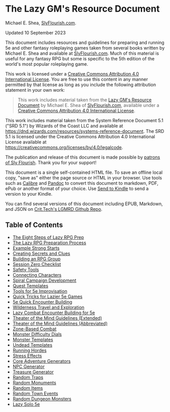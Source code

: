 # The Lazy GM's Resource Document

Michael E. Shea, [SlyFlourish.com](https://slyflourish.com).

Updated 10 September 2023

This document includes resources and guidelines for preparing and running 5e and other fantasy roleplaying games taken from several books written by Michael E. Shea and available at [SlyFlourish.com](https://slyflourish.com). Much of this material is useful for any fantasy RPG but some is specific to the 5th edition of the world's most popular roleplaying game.

This work is licensed under a [Creative Commons Attribution 4.0 International License](http://creativecommons.org/licenses/by/4.0/). You are free to use this content in any manner permitted by that license as long as you include the following attribution statement in your own work:

> This work includes material taken from the [Lazy GM's Resource Document](https://slyflourish.com/lazy_gm_resource_document.html) by Michael E. Shea of [SlyFlourish.com](https://slyflourish.com), available under a [Creative Commons Attribution 4.0 International License](http://creativecommons.org/licenses/by/4.0/).

This work includes material taken from the System Reference Document 5.1 ("SRD 5.1") by Wizards of the Coast LLC and available at <https://dnd.wizards.com/resources/systems-reference-document>. The SRD 5.1 is licensed under the Creative Commons Attribution 4.0 International License available at <https://creativecommons.org/licenses/by/4.0/legalcode>.

The publication and release of this document is made possible by [patrons of Sly Flourish](https://www.patreon.com/slyflourish). Thank you for your support!

This document is a single self-contained HTML file. To save an offline local copy, "save as" either the page source or HTML in your browser. Use tools such as [Calibre](https://calibre-ebook.com) and [Pandoc](https://pandoc.org) to convert this document to markdown, PDF, ePub or another format of your choice. Use [Send to Kindle](https://www.amazon.com/sendtokindle) to send a version to your Kindle.

You can find several versions of this document including EPUB, Markdown, and JSON on [Crit.Tech's LGMRD Github Repo](https://github.com/crit-tech/LGMRD).

## Table of Contents

*   [The Eight Steps of Lazy RPG Prep](eightsteps.md)
*   [The Lazy RPG Preparation Process](prepprocess.md)
*   [Example Strong Starts](strongstarts.md)
*   [Creating Secrets and Clues](creatingsecrets.md)
*   [Building an RPG Group](buildingagroup.md)
*   [Session Zero Checklist](sessionzerochecklist.md)
*   [Safety Tools](safetytools.md)
*   [Connecting Characters](connectingcharacters.md)
*   [Spiral Campaign Development](spiralcampaigns.md)
*   [Quest Templates](questtemplates.md)
*   [Tools for 5e Improvisation](toolsforimprov.md)
*   [Quick Tricks for Lazier 5e Games](quicktricks.md)
*   [5e Quick Encounter Building](quickencounterbuilding.md)
*   [Wilderness Travel and Exploration](wildernesstravel.md)
*   [Lazy Combat Encounter Building for 5e](lazycombatencounterbuilding.md)
*   [Theater of the Mind Guidelines (Extended)](totmguidelines1.md)
*   [Theater of the Mind Guidelines (Abbreviated)](totm2.md)
*   [Zone-Based Combat](zonebasedcombat.md)
*   [Monster Difficulty Dials](monsterdifficultydials.md)
*   [Monster Templates](monstertemplates.md)
*   [Undead Templates](undeadtemplates.md)
*   [Running Hordes](runninghordes.md)
*   [Stress Effects](stresseffects.md)
*   [Core Adventure Generators](coreadventuregenerators.md)
*   [NPC Generator](npcgenerator.md)
*   [Treasure Generator](treasuregenerator.md)
*   [Random Traps](randomtraps.md)
*   [Random Monuments](randommonuments.md)
*   [Random Items](randomitems.md)
*   [Random Town Events](randomtownevents.md)
*   [Random Dungeon Monsters](randomdungeonmonsters.md)
*   [Lazy Solo 5e](lazysolo5e.md)
